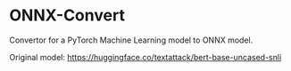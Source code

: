 # ONNX-Convert

Convertor for a PyTorch Machine Learning model to ONNX model.

Original model: https://huggingface.co/textattack/bert-base-uncased-snli
